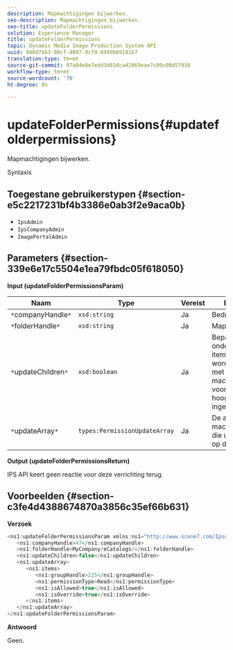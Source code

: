 ```yaml
---
description: Mapmachtigingen bijwerken.
seo-description: Mapmachtigingen bijwerken.
seo-title: updateFolderPermissions
solution: Experience Manager
title: updateFolderPermissions
topic: Dynamic Media Image Production System API
uuid: 940d7b63-80cf-4097-9cf9-8499b69181b7
translation-type: tm+mt
source-git-commit: 97a84e8e7edd3d834ca42069eae7c09c00d57938
workflow-type: tm+mt
source-wordcount: '76'
ht-degree: 0%

---
```



# updateFolderPermissions{#updatefolderpermissions}

Mapmachtigingen bijwerken.

Syntaxis

## Toegestane gebruikerstypen {#section-e5c2217231bf4b3386e0ab3f2e9aca0b}

* `IpsAdmin`
* `IpsCompanyAdmin`
* `ImagePortalAdmin`

## Parameters {#section-339e6e17c5504e1ea79fbdc05f618050}

**Input (updateFolderPermissionsParam)**

| Naam | Type | Vereist | Beschrijving |
|---|---|---|---|
| `*`companyHandle`*` | `xsd:string` | Ja | Bedrijfshandgreep. |
| `*`folderHandle`*` | `xsd:string` | Ja | Mapgreep. |
| `*`updateChildren`*` | `xsd:boolean` | Ja | Bepaalt of onderliggende items moeten worden bijgewerkt met de machtigingen die voor de map op het hoogste niveau zijn ingesteld. |
| `*`updateArray`*` | `types:PermissionUpdateArray` | Ja | De array met machtigingsupdates die u wilt toepassen op de map. |

**Output (updateFolderPermissionsReturn)**

IPS API keert geen reactie voor deze verrichting terug.

## Voorbeelden {#section-c3fe4d4388674870a3856c35ef66b631}

**Verzoek**

```java
<ns1:updateFolderPermissionsParam xmlns:ns1="http://www.scene7.com/IpsApi/xsd">
   <ns1:companyHandle>47</ns1:companyHandle>
   <ns1:folderHandle>MyCompany/eCatalogs/</ns1:folderHandle>
   <ns1:updateChildren>false</ns1:updateChildren>
   <ns1:updateArray>
      <ns1:items>
         <ns1:groupHandle>225</ns1:groupHandle>
         <ns1:permissionType>Read</ns1:permissionType>
         <ns1:isAllowed>true</ns1:isAllowed>
         <ns1:isOverride>true</ns1:isOverride>
      </ns1:items>
   </ns1:updateArray>
</ns1:updateFolderPermissionsParam>
```

**Antwoord**

Geen.
